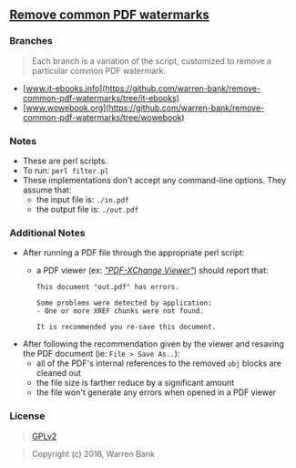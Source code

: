 ## [Remove common PDF watermarks](https://github.com/warren-bank/remove-common-pdf-watermarks)

### Branches

> Each branch is a variation of the script, customized to remove a particular common PDF watermark.

* [www.it-ebooks.info](https://github.com/warren-bank/remove-common-pdf-watermarks/tree/it-ebooks)
* [www.wowebook.org](https://github.com/warren-bank/remove-common-pdf-watermarks/tree/wowebook)

### Notes

* These are perl scripts.
* To run: `perl filter.pl`
* These implementations don't accept any command-line options.
  They assume that:
  * the input file is: `./in.pdf`
  * the output file is: `./out.pdf`

### Additional Notes

* After running a PDF file through the appropriate perl script:
  * a PDF viewer (ex: [_"PDF-XChange Viewer"_](http://portableapps.com/apps/office/pdf-xchange-portable)) should report that:

    ```
    This document "out.pdf" has errors.
    
    Some problems were detected by application:
    - One or more XREF chunks were not found.
    
    It is recommended you re-save this document.
    ```
* After following the recommendation given by the viewer and resaving the PDF document (ie: `File > Save As..`):
  * all of the PDF's internal references to the removed `obj` blocks are cleaned out
  * the file size is farther reduce by a significant amount
  * the file won't generate any errors when opened in a PDF viewer

### License

> [GPLv2](http://www.gnu.org/licenses/gpl-2.0.txt)

> Copyright (c) 2016, Warren Bank
